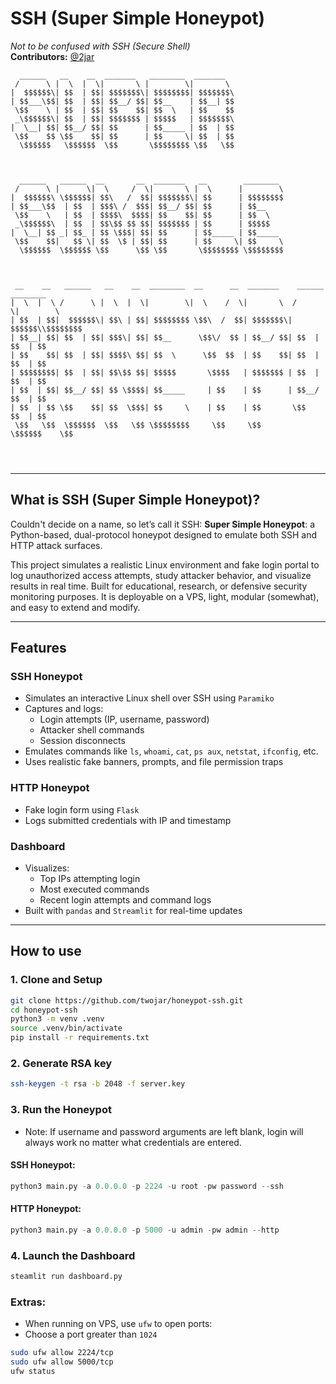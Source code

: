                                               
# SSH (Super Simple Honeypot)

*Not to be confused with SSH (Secure Shell)*  
**Contributors:** [@2jar](https://github.com/2jar)
```
  ______   __    __  _______   ________  _______                                 
 /      \ |  \  |  \|       \ |        \|       \                                
|  $$$$$$\| $$  | $$| $$$$$$$\| $$$$$$$$| $$$$$$$\                               
| $$___\$$| $$  | $$| $$__/ $$| $$__    | $$__| $$                               
 \$$    \ | $$  | $$| $$    $$| $$  \   | $$    $$                               
 _\$$$$$$\| $$  | $$| $$$$$$$ | $$$$$   | $$$$$$$\                               
|  \__| $$| $$__/ $$| $$      | $$_____ | $$  | $$                               
 \$$    $$ \$$    $$| $$      | $$     \| $$  | $$                               
  \$$$$$$   \$$$$$$  \$$       \$$$$$$$$ \$$   \$$                               
                                                                                 
                                                                                 
                                                                                 
  ______   ______  __       __  _______   __        ________                     
 /      \ |      \|  \     /  \|       \ |  \      |        \                    
|  $$$$$$\ \$$$$$$| $$\   /  $$| $$$$$$$\| $$      | $$$$$$$$                    
| $$___\$$  | $$  | $$$\ /  $$$| $$__/ $$| $$      | $$__                        
 \$$    \   | $$  | $$$$\  $$$$| $$    $$| $$      | $$  \                       
 _\$$$$$$\  | $$  | $$\$$ $$ $$| $$$$$$$ | $$      | $$$$$                       
|  \__| $$ _| $$_ | $$ \$$$| $$| $$      | $$_____ | $$_____                     
 \$$    $$|   $$ \| $$  \$ | $$| $$      | $$     \| $$     \                    
  \$$$$$$  \$$$$$$ \$$      \$$ \$$       \$$$$$$$$ \$$$$$$$$                    
                                                                                 
                                                                                 
                                                                                 
 __    __   ______   __    __  ________  __      __  _______    ______  ________ 
|  \  |  \ /      \ |  \  |  \|        \|  \    /  \|       \  /      \|        \
| $$  | $$|  $$$$$$\| $$\ | $$| $$$$$$$$ \$$\  /  $$| $$$$$$$\|  $$$$$$\\$$$$$$$$
| $$__| $$| $$  | $$| $$$\| $$| $$__      \$$\/  $$ | $$__/ $$| $$  | $$  | $$   
| $$    $$| $$  | $$| $$$$\ $$| $$  \      \$$  $$  | $$    $$| $$  | $$  | $$   
| $$$$$$$$| $$  | $$| $$\$$ $$| $$$$$       \$$$$   | $$$$$$$ | $$  | $$  | $$   
| $$  | $$| $$__/ $$| $$ \$$$$| $$_____     | $$    | $$      | $$__/ $$  | $$   
| $$  | $$ \$$    $$| $$  \$$$| $$     \    | $$    | $$       \$$    $$  | $$   
 \$$   \$$  \$$$$$$  \$$   \$$ \$$$$$$$$     \$$     \$$        \$$$$$$    \$$   
                                                                                 
                                                                                 
                                                                                 
```     
---

## What is SSH (Super Simple Honeypot)?

Couldn't decide on a name, so let’s call it SSH: **Super Simple Honeypot**: a Python-based, dual-protocol honeypot designed to emulate both SSH and HTTP attack surfaces.

This project simulates a realistic Linux environment and fake login portal to log unauthorized access attempts, study attacker behavior, and visualize results in real time. Built for educational, research, or defensive security monitoring purposes. It is deployable on a VPS, light, modular (somewhat), and easy to extend and modify.

---

## Features

### SSH Honeypot
- Simulates an interactive Linux shell over SSH using `Paramiko`
- Captures and logs:
  - Login attempts (IP, username, password)
  - Attacker shell commands
  - Session disconnects
- Emulates commands like `ls`, `whoami`, `cat`, `ps aux`, `netstat`, `ifconfig`, etc.
- Uses realistic fake banners, prompts, and file permission traps

### HTTP Honeypot
- Fake login form using `Flask`
- Logs submitted credentials with IP and timestamp

### Dashboard
- Visualizes:
  - Top IPs attempting login
  - Most executed commands
  - Recent login attempts and command logs
- Built with `pandas` and `Streamlit` for real-time updates

---

## How to use
### 1. Clone and Setup
```bash
git clone https://github.com/twojar/honeypot-ssh.git
cd honeypot-ssh
python3 -m venv .venv
source .venv/bin/activate
pip install -r requirements.txt
```
### 2. Generate RSA key
```bash 
ssh-keygen -t rsa -b 2048 -f server.key
```
### 3. Run the Honeypot 
- Note: If username and password arguments are left blank, login will always work no matter what credentials are entered.
#### SSH Honeypot:
``` python
python3 main.py -a 0.0.0.0 -p 2224 -u root -pw password --ssh
```
#### HTTP Honeypot:
``` python
python3 main.py -a 0.0.0.0 -p 5000 -u admin -pw admin --http
```
### 4. Launch the Dashboard
```python
steamlit run dashboard.py
```
### Extras:
- When running on VPS, use ```ufw``` to open ports:
- Choose a port greater than ```1024```
```bash
sudo ufw allow 2224/tcp
sudo ufw allow 5000/tcp
ufw status
```
